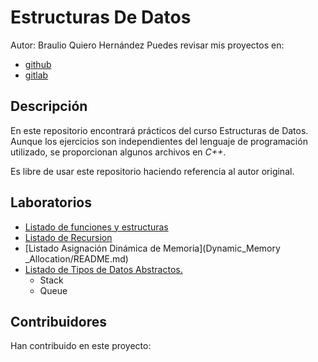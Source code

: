 # Estructuras De Datos

Autor: Braulio Quiero Hernández
Puedes revisar mis proyectos en:

- [github](https://github.com/bquiero)
- [gitlab](https://gitlab.com/braulioqh)
## Descripción

En este repositorio encontrará prácticos del curso Estructuras de Datos.
Aunque los ejercicios son independientes del lenguaje de programación utilizado, se proporcionan algunos archivos en *C++*.

Es libre de usar este repositorio haciendo referencia al autor original.

## Laboratorios
- [Listado de funciones y estructuras](Function_Structures/README.md)
- [Listado de Recursion](Recursion/README.md)
- [Listado Asignación Dinámica de Memoria](Dynamic_Memory _Allocation/README.md)
- [Listado de Tipos de Datos Abstractos.](ADT/README.md)
    - Stack
    - Queue

## Contribuidores
Han contribuido en este proyecto:


